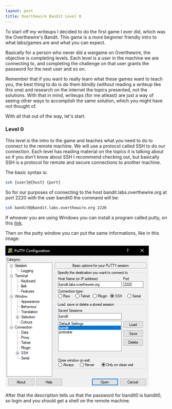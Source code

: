 ```yaml
---
layout: post
title: Overthewire Bandit Level 0
---
```


To start off my writeups I decided to do the first game I ever did, which was the Overthewire's Bandit.
This game is a more beginner friendly intro to what labs/games are and what you can expect.

Basically for a person who never did a wargame on Overthewire, the objective is completing levels.
Each level is a user in the machine we are connecting to, and completing the challenge on that user grants
the password for the next user and so on.

Remember that if you want to really learn what these games want to teach you, the best thing to do is do them
blindly (without reading a writeup like this one) and research on the internet the topics presented, not the
solutions. With that in mind, writeups (for me atleast) are just a way of seeing other ways to accomplish the same
solution, which you might have not thought of.

With all that out of the way, let's start.

### Level 0

This level is the intro to the game and teaches what you need to do to connect to the remote machine. We will use
a protocol called SSH to do our connection. Each level has reading material on the topics it is talking about so
if you don't know about SSH I recommend checking out, but basically SSH is a protocol for remote and secure connections to another machine.

The basic syntax is:

```sh
ssh {user}@{host} {port}
```

So for our purposes of connecting to the host bandit.labs.overthewire.org at port 2220 with the user bandit0 the command will be:

```sh
ssh bandit0@bandit.labs.overthewire.org 2220
```

If whoever you are using Windows you can install a program called putty, on this [link](https://www.putty.org/).

Then on the putty window you can put the same informations, like in this image:

![Putty config](../images/puttyconfig.png)

After that the description tells us that the password for bandit0 is bandit0, so login and you should get a shell on the remote machine.